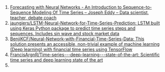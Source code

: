 1. [Forecasting with Neural Networks - An Introduction to Sequence-to-Sequence Modeling Of Time Series – Joseph Eddy – Data scientist, teacher, debate coach](https://jeddy92.github.io/JEddy92.github.io/ts_seq2seq_intro/)
2. [jaungiers/LSTM-Neural-Network-for-Time-Series-Prediction: LSTM built using Keras Python package to predict time series steps and sequences. Includes sin wave and stock market data](https://github.com/jaungiers/LSTM-Neural-Network-for-Time-Series-Prediction)
3. [BenjiKCF/Neural-Network-with-Financial-Time-Series-Data: This solution presents an accessible, non-trivial example of machine learning (Deep learning) with financial time series using TensorFlow](https://github.com/BenjiKCF/Neural-Network-with-Financial-Time-Series-Data)
4. [FrancisArgnR/Time-series---deep-learning---state-of-the-art: Scientific time series and deep learning state of the art](https://github.com/FrancisArgnR/Time-series---deep-learning---state-of-the-art)
5. 